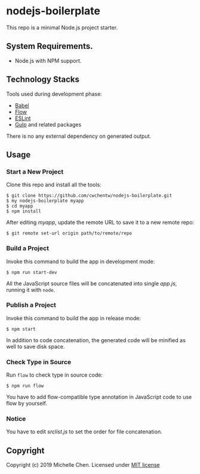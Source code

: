 # nodejs-boilerplate

This repo is a minimal Node.js project starter.

## System Requirements.

* Node.js with NPM support.

## Technology Stacks

Tools used during development phase:

* [Babel](https://babeljs.io/)
* [Flow](https://flow.org/)
* [ESLint](https://eslint.org/)
* [Gulp](https://gulpjs.com/) and related packages
 
There is no any external dependency on generated output.

## Usage

### Start a New Project

Clone this repo and install all the tools:

```
$ git clone https://github.com/cwchentw/nodejs-boilerplate.git
$ my nodejs-boilerplate myapp
$ cd myapp
$ npm install
```

After editing *myapp*, update the remote URL to save it to a new remote repo:

```
$ git remote set-url origin path/to/remote/repo
```

### Build a Project

Invoke this command to build the app in development mode:

```
$ npm run start-dev
```

All the JavaScript source files will be concatenated into single *app.js*, running it with `node`.

### Publish a Project

Invoke this command to build the app in release mode:

```
$ npm start
```

In addition to code concatenation, the generated code will be minified as well to save disk space.

### Check Type in Source

Run `flow` to check type in source code:

```
$ npm run flow
```

You have to add flow-compatible type annotation in JavaScript code to use flow by yourself.

### Notice

You have to edit *srclist.js* to set the order for file concatenation.

## Copyright

Copyright (c) 2019 Michelle Chen. Licensed under [MIT license](https://opensource.org/licenses/MIT)
